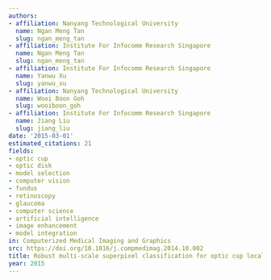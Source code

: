 ```yaml
---
authors:
- affiliation: Nanyang Technological University
  name: Ngan Meng Tan
  slug: ngan_meng_tan
- affiliation: Institute For Infocomm Research Singapore
  name: Ngan Meng Tan
  slug: ngan_meng_tan
- affiliation: Institute For Infocomm Research Singapore
  name: Yanwu Xu
  slug: yanwu_xu
- affiliation: Nanyang Technological University
  name: Wooi Boon Goh
  slug: wooiboon_goh
- affiliation: Institute For Infocomm Research Singapore
  name: Jiang Liu
  slug: jiang_liu
date: '2015-03-01'
estimated_citations: 21
fields:
- optic cup
- optic disk
- model selection
- computer vision
- fundus
- retinoscopy
- glaucoma
- computer science
- artificial intelligence
- image enhancement
- model integration
in: Computerized Medical Imaging and Graphics
src: https://doi.org/10.1016/j.compmedimag.2014.10.002
title: Robust multi-scale superpixel classification for optic cup localization.
year: 2015
---
```

